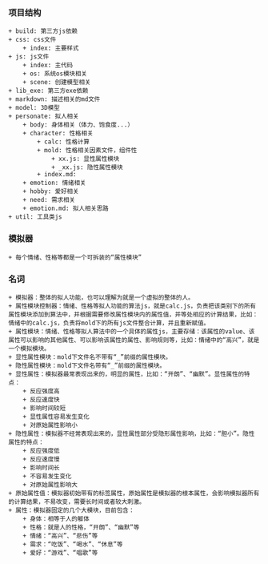 ### 项目结构

	+ build: 第三方js依赖
	+ css: css文件
		+ index: 主要样式
	+ js: js文件
		+ index: 主代码
		+ os: 系统os模块相关
		+ scene: 创建模型相关
	+ lib_exe: 第三方exe依赖
	+ markdown: 描述相关的md文件
	+ model: 3D模型
	+ personate: 拟人相关
		+ body: 身体相关（体力、饱食度...）
		+ character: 性格相关
			+ calc: 性格计算
			+ mold: 性格相关因素文件，组件性
				+ xx.js: 显性属性模块
				+ _xx.js: 隐性属性模块
			+ index.md: 
		+ emotion: 情绪相关
		+ hobby: 爱好相关
		+ need: 需求相关
		+ emotion.md: 拟人相关思路
	+ util: 工具类js

### 模拟器

	+ 每个情绪、性格等都是一个可拆装的“属性模块”

### 名词

	+ 模拟器：整体的拟人功能，也可以理解为就是一个虚拟的整体的人。
	+ 属性模块控制器：情绪、性格等拟人功能的算法js，就是calc.js，负责把该类别下的所有属性模块添加到算法中，并根据需要修改属性模块内的属性值，并等处相应的计算结果，比如：情绪中的calc.js，负责将mold下的所有js文件整合计算，并且重新赋值。
	+ 属性模块：情绪、性格等拟人算法中的一个具体的属性js，主要存储：该属性的value、该属性可以影响的其他属性、可以影响该属性的属性、影响规则等，比如：情绪中的“高兴”，就是一个模拟模块。
	+ 显性属性模块：mold下文件名不带有“_”前缀的属性模块。
	+ 隐性属性模块：mold下文件名带有“_”前缀的属性模块。
	+ 显性属性：模拟器最常表现出来的，明显的属性，比如：“开朗”、“幽默”。显性属性的特点：
		+ 反应强度高
		+ 反应速度快
		+ 影响时间较短
		+ 显性属性容易发生变化
		+ 对原始属性影响小
	+ 隐性属性：模拟器不经常表现出来的，显性属性部分受隐形属性影响，比如：“胆小”。隐性属性的特点：
		+ 反应强度低
		+ 反应速度慢
		+ 影响时间长
		+ 不容易发生变化
		+ 对原始属性影响大
	+ 原始属性值：模拟器初始带有的标签属性，原始属性是模拟器的根本属性，会影响模拟器所有的计算结果，不易改变，需要长时间或者较大刺激。
	+ 属性：模拟器固定的几个大模块，目前包含：
		+ 身体：相等于人的躯体
		+ 性格：就是人的性格，“开朗”、“幽默”等
		+ 情绪：“高兴”、“悲伤”等
		+ 需求：“吃饭”、“喝水”、“休息”等
		+ 爱好：“游戏”、“唱歌”等